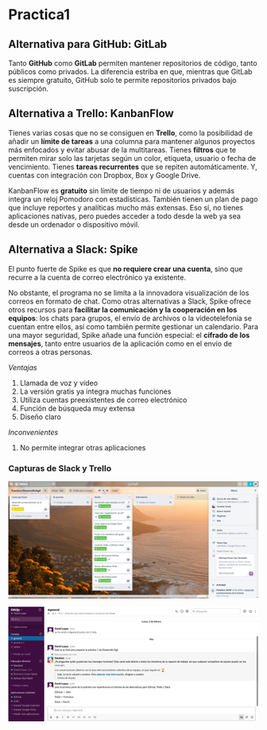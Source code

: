 # Practica1

## Alternativa para GitHub: GitLab
Tanto **GitHub** como **GitLab** permiten mantener repositorios de código, tanto públicos como privados. La diferencia estriba en que, mientras que GitLab es siempre gratuito, GitHub solo te permite repositorios privados bajo suscripción.

## Alternativa a Trello: KanbanFlow
Tienes varias cosas que no se consiguen en **Trello**, como la posibilidad de añadir un **límite de tareas** a una columna para mantener algunos proyectos más enfocados y evitar abusar de la multitareas. Tienes **filtros** que te permiten mirar solo las tarjetas según un color, etiqueta, usuario o fecha de vencimiento. Tienes **tareas recurrentes** que se repiten automáticamente. Y, cuentas con integración con Dropbox, Box y Google Drive.

KanbanFlow es **gratuito** sin límite de tiempo ni de usuarios y además integra un reloj Pomodoro con estadísticas. También tienen un plan de pago que incluye reportes y analíticas mucho más extensas. Eso sí, no tienes aplicaciones nativas, pero puedes acceder a todo desde la web ya sea desde un ordenador o dispositivo móvil. 

## Alternativa a Slack: Spike
El punto fuerte de Spike es que **no requiere crear una cuenta**, sino que recurre a la cuenta de correo electrónico ya existente.

No obstante, el programa no se limita a la innovadora visualización de los correos en formato de chat. Como otras alternativas a Slack, Spike ofrece otros recursos para **facilitar la comunicación y la cooperación en los equipos**: los chats para grupos, el envío de archivos o la videotelefonía se cuentan entre ellos, así como también permite gestionar un calendario.
Para una mayor seguridad, Spike añade una función especial: el **cifrado de los mensajes**, tanto entre usuarios de la aplicación como en el envío de correos a otras personas.

*Ventajas*
1. Llamada de voz y vídeo
2. La versión gratis ya integra muchas funciones
3. Utiliza cuentas preexistentes de correo electrónico
4. Función de búsqueda muy extensa
5. Diseño claro

*Inconvenientes*
1. No permite integrar otras aplicaciones

### Capturas de Slack y Trello

![Trello](Trello.PNG) 

![Slack](Slack.PNG) 


